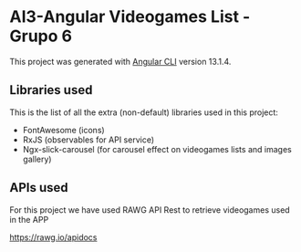 # AI3-Angular Videogames List - Grupo 6

This project was generated with [Angular CLI](https://github.com/angular/angular-cli) version 13.1.4.

## Libraries used

This is the list of all the extra (non-default) libraries used in this project:
* FontAwesome (icons)
* RxJS (observables for API service)
* Ngx-slick-carousel (for carousel effect on videogames lists and images gallery)

## APIs used

For this project we have used RAWG API Rest to retrieve videogames used in the APP

https://rawg.io/apidocs